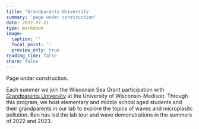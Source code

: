 ```yaml
---
title: 'Grandparents University'
summary: 'page under construction'
date: 2022-07-21
type: markdown
image:
  caption: ''
  focal_point: ''
  preview_only: true
reading_time: false
share: false
---
```


Page under construction.

Each summer we join the Wisconsin Sea Grant participation with [Grandparents University](https://uwalumni.com/grandparents-university/) at the University of Wisconsin-Madison.  Through this program, we host elementary and middle school aged students and their grandparents in our lab to explore the topics of waves and microplasitc pollution.  Ben has led the lab tour and wave demonstrations in the summers of 2022 and 2023.
